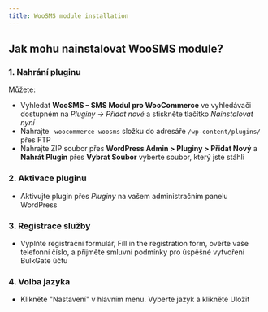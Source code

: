 ```yaml
---
title: WooSMS module installation
---
```


## Jak mohu nainstalovat WooSMS module?
### 1. Nahrání pluginu
Můžete:
 * Vyhledat **WooSMS – SMS Modul pro WooCommerce** ve vyhledávači dostupném na *Pluginy -> Přidat nové* a stiskněte tlačítko *Nainstalovat nyní*
 * Nahrajte ` woocommerce-woosms` složku do adresáře `/wp-content/plugins/` přes FTP
 * Nahrajte ZIP soubor přes **WordPress Admin > Pluginy > Přidat Nový** a **Nahrát Plugin** přes **Vybrat Soubor** vyberte soubor, který jste stáhli 
 
### 2. Aktivace pluginu
 * Aktivujte plugin přes *Pluginy* na vašem administračním panelu WordPress
 
### 3. Registrace služby
 * Vyplňte registrační formulář, Fill in the registration form, ověřte vaše telefonní číslo, a přijměte smluvní podmínky pro úspěšné vytvoření BulkGate účtu
 
### 4. Volba jazyka
 * Klikněte "Nastavení" v hlavním menu. Vyberte jazyk a klikněte Uložit
